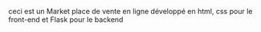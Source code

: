 ceci est un Market place de vente en ligne développé en html, css pour le front-end et Flask pour le backend
